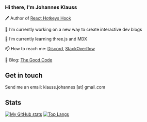 ### Hi there, I'm Johannes Klauss

🖊️ Author of [React Hotkeys Hook](https://johannesklauss.github.io/react-hotkeys-hook/)

🔭 I’m currently working on a new way to create interactive dev blogs

🌱 I’m currently learning three.js and MDX

📫 How to reach me: [Discord](https://discord.com/users/320280347017478144), [StackOverflow](https://stackoverflow.com/users/735226/johannes-klau%c3%9f)

📖 Blog: [The Good Code](https://thegoodcode.com)

## Get in touch

Send me an email: klauss.johannes [at] gmail.com

## Stats

[![My GitHub stats](https://github-readme-stats.vercel.app/api?username=johannesklauss&count_private=true&show_icons=true&include_all_commits=true&theme=synthwave)](https://github.com/anuraghazra/github-readme-stats)
[![Top Langs](https://github-readme-stats.vercel.app/api/top-langs/?username=johannesklauss&layout=compact&theme=synthwave)](https://github.com/anuraghazra/github-readme-stats)
